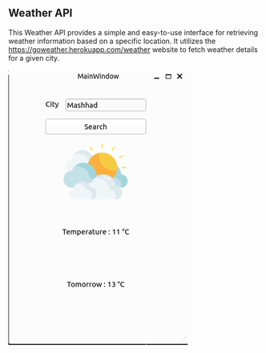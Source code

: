 ## Weather API  
This Weather API provides a simple and easy-to-use interface for retrieving weather information based on a specific location. It utilizes the https://goweather.herokuapp.com/weather website to fetch weather details for a given city.  


![img](output/output.png)

